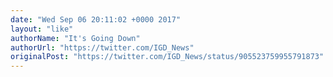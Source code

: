 ```yaml
---
date: "Wed Sep 06 20:11:02 +0000 2017"
layout: "like"
authorName: "It's Going Down"
authorUrl: "https://twitter.com/IGD_News"
originalPost: "https://twitter.com/IGD_News/status/905523759955791873"
---
```

